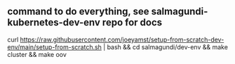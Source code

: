 ## command to do everything, see salmagundi-kubernetes-dev-env repo for docs 

curl https://raw.githubusercontent.com/joeyamst/setup-from-scratch-dev-env/main/setup-from-scratch.sh | bash && cd salmagundi/dev-env && make cluster && make oov 
